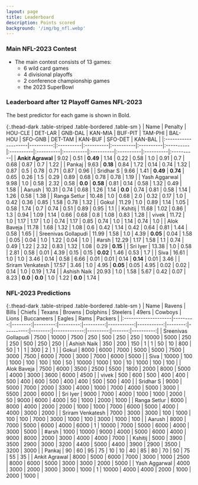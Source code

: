 ```yaml
---
layout: page
title: Leaderboard
description: Points scored
background: '/img/bg_nfl.webp'
---
```



### Main NFL-2023 Contest

- The main contest consists of 13 games:
    - 6 wild card games 
    - 4 divisional playoffs 
    - 2 conference championship games 
    - the 2023 SuperBowl

### Leaderboard after 12 Playoff Games NFL-2023

The best predictor for each game is shown in Bold.

{:.thead-dark .table-striped .table-bordered .table-sm }
| Name                |   Penalty | HOU-CLE   | DET-LAR   | GNB-DAL   | KAN-MIA   | BUF-PIT   | TAM-PHI   | BAL-HOU   | SFO-GNB   | DET-TAM   | KAN-BUF   | SFO-DET   | KAN-BAL   |
|:--------------------|----------:|:----------|:----------|:----------|:----------|:----------|:----------|:----------|:----------|:----------|:----------|:----------|:----------|
| **Ankit Agrawal**       |      9.02 | 0.51      | **0.49**  | 1.14      | 0.22      | 0.58      | 1.0       | 0.91      | 0.7       | 0.68      | 0.87      | 0.7       | 1.22      |
| Pankaj              |      9.63 | **0.18**  | 0.84      | 1.72      | 0.14      | 0.74      | 1.32      | 0.87      | 0.5       | 0.78      | 0.71      | 0.87      | 0.96      |
| Sridhar S           |      9.66 | 1.41      | **0.49**  | **0.74**  | 0.65      | 0.26      | 1.5       | 0.29      | 0.89      | 0.68      | 0.78      | 0.78      | 1.19      |
| Yash Aggarwal       |      9.98 | 1.0       | 0.58      | 2.32      | 0.58      | **0.0**   | **0.58**  | 0.81      | 0.14      | 0.58      | 1.32      | 0.49      | 1.58      |
| Aarush              |     10.31 | 0.74      | 0.68      | 1.26      | 1.14      | **0.0**   | 0.74      | 0.81      | 0.58      | 1.14      | 1.26      | 0.58      | 1.38      |
| Ranga Setlur        |     10.48 | 1.0       | 0.68      | 2.0       | 0.32      | 0.17      | 1.0       | 0.42      | 0.36      | 0.85      | 1.58      | 0.78      | 1.32      |
| Gokul               |     11.29 | 1.0       | 0.89      | 1.14      | 1.05      | 0.58      | 1.74      | 0.7       | 0.74      | 0.51      | 0.89      | 0.95      | 1.1       |
| Kshitij             |     11.68 | 1.02      | 0.86      | 1.3       | 0.94      | 1.09      | 1.14      | 0.66      | 0.68      | 0.8       | 1.08      | 0.83      | 1.28      |
| vivek               |     11.72 | 1.0       | 1.17      | 1.17      | 1.0       | 0.74      | 1.17      | 0.85      | 0.74      | 1.0       | 1.14      | 0.74      | 1.0       |
| Alok Baveja         |     11.78 | 1.68      | 1.32      | 1.08      | 0.6       | 0.42      | 1.14      | 0.42      | 0.64      | 0.81      | 1.44      | 0.58      | 1.65      |
| Sreenivas Gollapudi |     11.99 | 1.58      | 1.0       | 4.39      | **0.05**  | 0.04      | 1.58      | 0.05      | 0.04      | 1.0       | 1.22      | 0.04      | 1.0       |
| #arsh               |     12.29 | 1.17      | 1.58      | 1.1       | 0.74      | 0.49      | 1.22      | 2.32      | 0.83      | 1.32      | 1.08      | 0.29      | **0.15**  |
| Sri Iyer            |     13.38 | 1.0       | 0.58      | 2.81      | 0.58      | 0.01      | 4.39      | 0.15      | 0.15      | **0.02**  | 1.46      | 0.53      | 1.7       |
| Siva                |     16.61 | 1.0       | 1.0       | 3.46      | 0.14      | 0.58      | 6.66      | 0.01      | 0.01      | 0.14      | **0.14**  | 0.01      | 3.46      |
| Sriram Venkatesh    |     17.57 | 3.46      | 1.0       | 4.95      | **0.05**  | 0.05      | 4.95      | 0.02      | 0.02      | 0.14      | 1.0       | 0.19      | 1.74      |
| Ashish Naik         |     20.93 | 1.0       | 1.58      | 5.67      | 0.42      | 0.07      | 8.23      | **0.0**   | **0.0**   | 1.0       | 1.22      | **0.0**   | 1.74      |


### NFL-2023 Predictions

{:.thead-dark .table-striped .table-bordered .table-sm }
| Name                |   Ravens |   Bills |   Chiefs |   Texans |   Browns |   Dolphins |   Steelers |   49ers |   Cowboys |   Lions |   Buccaneers |   Eagles |   Rams |   Packers |
|:--------------------|---------:|--------:|---------:|---------:|---------:|-----------:|-----------:|--------:|----------:|--------:|-------------:|---------:|-------:|----------:|
| Sreenivas Gollapudi |     7500 |   10000 |     7500 |      250 |      500 |        250 |        250 |   10000 |      5000 |     250 |          250 |      500 |    250 |       250 |
| Ashish Naik         |      350 |     200 |      150 |        1 |        1 |         50 |         10 |     800 |        50 |       1 |            1 |      300 |      2 |         1 |
| Gokul               |     8000 |    6000 |     7000 |     5000 |     5000 |       7500 |       3000 |    7500 |      6000 |    7000 |         3000 |     7000 |   6000 |      5000 |
| Siva                |    10000 |     100 |     1000 |      100 |      100 |        100 |         50 |   10000 |      1000 |     100 |           10 |     1000 |    100 |       100 |
| Alok Baveja         |     7500 |    6000 |     3500 |     2500 |     5500 |       1800 |       2000 |    8000 |      5000 |    4000 |         3000 |     3600 |   6000 |      4500 |
| vivek               |      500 |     600 |      500 |      400 |      400 |        500 |        400 |     600 |       500 |     400 |          400 |      500 |    500 |       400 |
| Sridhar S           |     9000 |    5000 |     7000 |     2000 |     3300 |       4000 |       1000 |    7000 |      4000 |    5000 |         3000 |     5500 |   2000 |      6000 |
| Sri Iyer            |     9000 |    7000 |     4000 |     1000 |     1000 |       2000 |         50 |    9000 |      6000 |    4000 |           50 |     1000 |   2000 |      1000 |
| Ranga Setlur        |     6000 |    8000 |     4000 |     2000 |     2000 |       1000 |       1000 |    7000 |      6000 |    5000 |         4000 |     4000 |   3000 |      2000 |
| Sriram Venkatesh    |     7000 |    3000 |     3000 |      100 |     1000 |        100 |        100 |    7000 |      3000 |    1000 |          100 |     3000 |   1000 |       100 |
| Aarush              |     8000 |    7000 |     5000 |     6000 |     4000 |       6000 |          1 |   10000 |      7000 |    5000 |         6000 |     4000 |   3000 |      5000 |
| #arsh               |     1000 |   10000 |     9000 |     4000 |     5000 |       6000 |       4000 |    9000 |      8000 |    2000 |         3000 |     4000 |   4000 |      7000 |
| Kshitij             |     5000 |    3900 |     3500 |     2900 |     3000 |       3200 |       4400 |    5000 |      4400 |    3900 |         2900 |     3500 |   3200 |      3000 |
| Pankaj              |       90 |      60 |       95 |       75 |       10 |         10 |         40 |      85 |        80 |      70 |           50 |       75 |     55 |        35 |
| Ankit Agrawal       |     8000 |    5000 |     6000 |     7000 |     3000 |       1000 |       2500 |    8000 |      6000 |    5000 |         3000 |     3000 |   2000 |      5000 |
| Yash Aggarwal       |     4000 |    3000 |     2000 |     3000 |     3000 |       1000 |          1 |   10000 |      4000 |    4000 |         2000 |     1000 |   2000 |      1000 |

<!-- ![Predictions 2023]({{ '/img/winner1.png' | relative_url }}) -->
